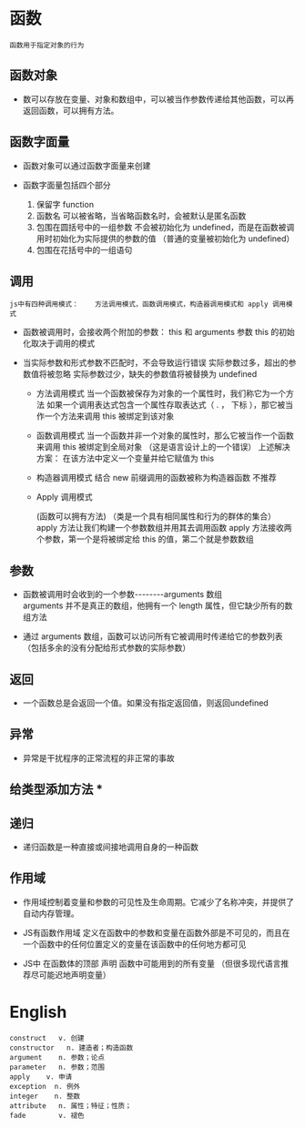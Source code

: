 # 函数

    函数用于指定对象的行为


## 函数对象

- 数可以存放在变量、对象和数组中，可以被当作参数传递给其他函数，可以再返回函数，可以拥有方法。


## 函数字面量

- 函数对象可以通过函数字面量来创建

- 函数字面量包括四个部分
    1. 保留字 function
    2. 函数名            可以被省略，当省略函数名时，会被默认是匿名函数
    3. 包围在圆括号中的一组参数         不会被初始化为 undefined，而是在函数被调用时初始化为实际提供的参数的值
                        （普通的变量被初始化为 undefined）
    4. 包围在花括号中的一组语句


## 调用
    js中有四种调用模式：    方法调用模式，函数调用模式，构造器调用模式和 apply 调用模式

- 函数被调用时，会接收两个附加的参数： this 和 arguments 
    参数 this 的初始化取决于调用的模式

- 当实际参数和形式参数不匹配时，不会导致运行错误
    实际参数过多，超出的参数值将被忽略
    实际参数过少，缺失的参数值将被替换为 undefined

    - 方法调用模式
        当一个函数被保存为对象的一个属性时，我们称它为一个方法
        如果一个调用表达式包含一个属性存取表达式（ .  ， 下标 ），那它被当作一个方法来调用
        this 被绑定到该对象

    - 函数调用模式
        当一个函数并非一个对象的属性时，那么它被当作一个函数来调用
        this 被绑定到全局对象     （这是语言设计上的一个错误）
            上述解决方案： 在该方法中定义一个变量并给它赋值为 this 

    - 构造器调用模式
        结合 new 前缀调用的函数被称为构造器函数             不推荐
    
    - Apply 调用模式 

        (函数可以拥有方法)
        （类是一个具有相同属性和行为的群体的集合）
        apply 方法让我们构建一个参数数组并用其去调用函数
        apply 方法接收两个参数，第一个是将被绑定给 this 的值，第二个就是参数数组

## 参数
 
- 函数被调用时会收到的一个参数--------arguments 数组       
        arguments 并不是真正的数组，他拥有一个 length 属性，但它缺少所有的数组方法

- 通过 arguments 数组，函数可以访问所有它被调用时传递给它的参数列表   （包括多余的没有分配给形式参数的实际参数）

## 返回

- 一个函数总是会返回一个值。如果没有指定返回值，则返回undefined

## 异常

- 异常是干扰程序的正常流程的非正常的事故

## 给类型添加方法   *


## 递归

- 递归函数是一种直接或间接地调用自身的一种函数

## 作用域

- 作用域控制着变量和参数的可见性及生命周期。它减少了名称冲突，并提供了自动内存管理。

- JS有函数作用域
    定义在函数中的参数和变量在函数外部是不可见的，而且在一个函数中的任何位置定义的变量在该函数中的任何地方都可见

- JS中   在函数体的顶部 声明 函数中可能用到的所有变量
    （但很多现代语言推荐尽可能迟地声明变量）



# English

    construct   v. 创建
    constructor   n. 建造者；构造函数
    argument    n. 参数；论点   
    parameter   n. 参数；范围
    apply    v. 申请
    exception  n. 例外
    integer    n. 整数
    attribute   n. 属性；特征；性质； 
    fade        v. 褪色